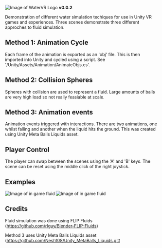 ![Image of WaterVR Logo](https://github.com/benknight135/WaterVR/blob/master/Logo.png)
**v0.0.2**

Demonstration of different water simulation techiques for use in Unity VR games and experiences.
Three scenes demonstrate three different approches to fluid simulation.

## Method 1: Animation Cycle
Each frame of the animation is exported as an 'obj' file. This is then imported into Unity and cycled using a script.
See '/Unity/Assets/Animation/AnimateObjs.cs'.

## Method 2: Collision Spheres
Spheres with collision are used to represent a fluid. Large amounts of balls are very high load so not really feasiable at scale. 

## Method 3: Animation events
Animation events triggered with interactions. There are two animations, one whilst falling and another when the liquid hits the ground. This was created using Unity Meta Balls Liquids asset. 

## Player Control
The player can swap between the scenes using the 'A' and 'B' keys. The scene can be reset using the middle click of the right joystick. 

## Examples
![Image of in game fluid](https://github.com/benknight135/WaterVR/blob/master/Sample1.PNG)
![Image of in game fluid](https://github.com/benknight135/WaterVR/blob/master/Sample.PNG)

## Credits
Fluid simulation was done using FLIP Fluids (https://github.com/rlguy/Blender-FLIP-Fluids)

Method 3 uses Unity Meta Balls Liquids asset (https://github.com/Nesh108/Unity_MetaBalls_Liquids.git)

